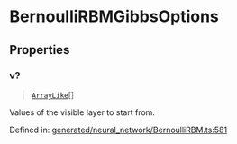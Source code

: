 # BernoulliRBMGibbsOptions

## Properties

### v?

> [`ArrayLike`](../types/ArrayLike.md)[]

Values of the visible layer to start from.

Defined in:  [generated/neural\_network/BernoulliRBM.ts:581](https://github.com/transitive-bullshit/scikit-learn-ts/blob/92ab806/packages/sklearn/src/generated/neural_network/BernoulliRBM.ts#L581)
